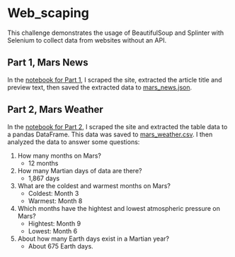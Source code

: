 # Web_scaping
This challenge demonstrates the usage of BeautifulSoup and Splinter with Selenium to collect data from websites without an API.

## Part 1, Mars News

In the [notebook for Part 1](part_1_mars_news.ipynb), I scraped the site, extracted the article title and preview text, then saved the extracted data to [mars_news.json](mars_news.json).

## Part 2, Mars Weather

In the [notebook for Part 2](part_2_mars_weather.ipynb), I scraped the site and extracted the table data to a pandas DataFrame. This data was saved to [mars_weather.csv](mars_weather.csv). I then analyzed the data to answer some questions:

1. How many months on Mars?
    - 12 months
2. How many Martian days of data are there?
    - 1,867 days
3. What are the coldest and warmest months on Mars?
    - Coldest: Month 3
    - Warmest: Month 8
4. Which months have the hightest and lowest atmospheric pressure on Mars?
    - Hightest: Month 9
    - Lowest: Month 6
5. About how many Earth days exist in a Martian year?
    - About 675 Earth days.